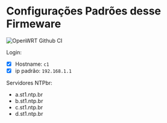 # Configurações Padrões desse Firmeware

![OpenWRT Github CI](https://github.com/Sirherobrine23/OPenwrt-X64/workflows/OpenWRT%20Github%20CI/badge.svg?branch=Openwrt18)

Login:

- [x]  Hostname:  `c1`
- [x] ip padrão: `192.168.1.1`

Servidores NTPbr:

- a.st1.ntp.br
- b.st1.ntp.br
- c.st1.ntp.br
- d.st1.ntp.br
  
